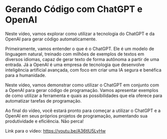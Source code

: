 # Gerando Código com ChatGPT e OpenAI
Neste vídeo, vamos explorar como utilizar a tecnologia do ChatGPT e da OpenAI para gerar código automaticamente.

Primeiramente, vamos entender o que é o ChatGPT. Ele é um modelo de linguagem natural, treinado com milhões de exemplos de textos em diversos idiomas, capaz de gerar texto de forma autônoma a partir de uma entrada. Já a OpenAI é uma empresa de tecnologia que desenvolve inteligência artificial avançada, com foco em criar uma IA segura e benéfica para a humanidade.

Neste vídeo, vamos demonstrar como utilizar o ChatGPT em conjunto com a OpenAI para gerar código de programação. Vamos apresentar exemplos de como utilizar a ferramenta e quais as possibilidades que ela oferece para automatizar tarefas de programação.

Ao final do vídeo, você estará pronto para começar a utilizar o ChatGPT e a OpenAI em seus próprios projetos de programação, aumentando sua produtividade e eficiência. Não perca!

Link para o vídeo: 
https://youtu.be/A36tlU5LyHw
